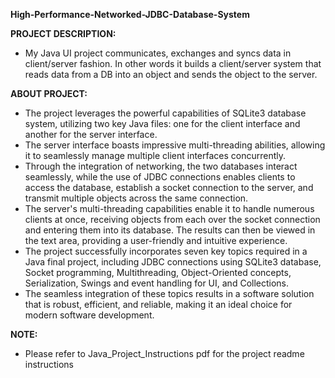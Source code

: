 __High-Performance-Networked-JDBC-Database-System__

__PROJECT DESCRIPTION:__
- My Java UI project communicates, exchanges and syncs data in client/server fashion. In other words it builds a client/server system that reads data from a DB into an object and sends the object to the server.

__ABOUT PROJECT:__
- The project leverages the powerful capabilities of SQLite3 database system, utilizing two key Java files: one for the client interface and another for the server interface.
- The server interface boasts impressive multi-threading abilities, allowing it to seamlessly manage multiple client interfaces concurrently.
- Through the integration of networking, the two databases interact seamlessly, while the use of JDBC connections enables clients to access the database, establish a socket connection to the server, and transmit multiple objects across the same connection.
- The server's multi-threading capabilities enable it to handle numerous clients at once, receiving objects from each over the socket connection and entering them into its database. The results can then be viewed in the text area, providing a user-friendly and intuitive experience.
- The project successfully incorporates seven key topics required in a Java final project, including JDBC connections using SQLite3 database, Socket programming, Multithreading, Object-Oriented concepts, Serialization, Swings and event handling for UI, and Collections.
- The seamless integration of these topics results in a software solution that is robust, efficient, and reliable, making it an ideal choice for modern software development.

__NOTE:__
- Please refer to Java_Project_Instructions pdf for the project readme instructions

